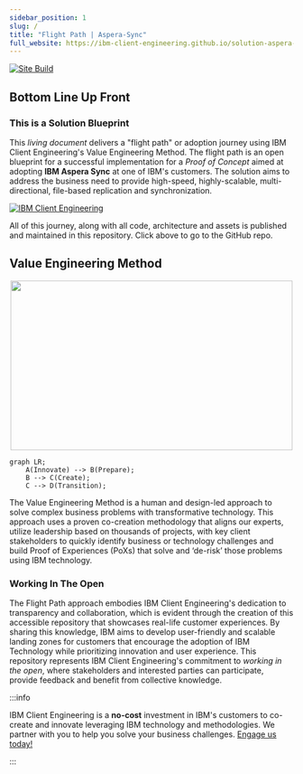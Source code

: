 ```yaml
---
sidebar_position: 1
slug: /
title: "Flight Path | Aspera-Sync"
full_website: https://ibm-client-engineering.github.io/solution-aspera-sync/
---
```


[![Site Build](https://github.com/ibm-client-engineering/solution-filenet-aws/actions/workflows/deploy.yml/badge.svg)](https://github.com/ibm-client-engineering/solution-filenet-aws/actions/workflows/deploy.yml)

## Bottom Line Up Front

### This is a Solution Blueprint

This _living document_ delivers a "flight path" or adoption journey using IBM Client Engineering's Value Engineering Method. The flight path is an open blueprint for a successful implementation for a _Proof of Concept_ aimed at adopting **IBM Aspera Sync** at one of IBM's customers. The solution aims to address the business need to provide high-speed, highly-scalable, multi-directional, file-based replication and synchronization.

[![IBM Client Engineering](https://github-readme-stats.vercel.app/api/pin/?username=ibm-client-engineering&repo=solution-aspera-sync)](https://github.com/ibm-client-engineering/solution-aspera-sync)

All of this journey, along with all code, architecture and assets is published and maintained in this repository. Click above to go to the GitHub repo.

## Value Engineering Method

<center><img src="https://user-images.githubusercontent.com/95059/234157742-2ecebab2-e5b8-44e6-a2d8-666f8ad4dc24.svg" width="500" height="300" /></center>

```mermaid
graph LR;
    A(Innovate) --> B(Prepare);
    B --> C(Create);
    C --> D(Transition);
```

The Value Engineering Method is a human and design-led approach to solve complex business problems with transformative technology. This approach uses a proven co-creation methodology that aligns our experts, utilize leadership based on thousands of projects, with key client stakeholders to quickly identify business or technology challenges and build Proof of Experiences (PoXs) that solve and ‘de-risk’ those problems using IBM technology.

### Working In The Open

The Flight Path approach embodies IBM Client Engineering's dedication to transparency and collaboration, which is evident through the creation of this accessible repository that showcases real-life customer experiences. By sharing this knowledge, IBM aims to develop user-friendly and scalable landing zones for customers that encourage the adoption of IBM Technology while prioritizing innovation and user experience. This repository represents IBM Client Engineering's commitment to _working in the open_, where stakeholders and interested parties can participate, provide feedback and benefit from collective knowledge.

:::info

IBM Client Engineering is a **no-cost** investment in IBM's customers to co-create and innovate leveraging IBM technology and methodologies. We partner with you to help you solve your business challenges. [Engage us today!](https://www.ibm.com/client-engineering)

:::
